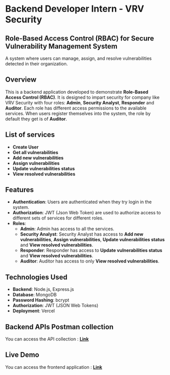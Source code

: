 # Backend Developer Intern - VRV Security

## Role-Based Access Control (RBAC) for Secure Vulnerability Management System

A system where users can manage, assign, and resolve vulnerabilities detected in their organization.

## Overview

This is a backend application developed to demonstrate **Role-Based Access Control (RBAC)**. It is designed to impart security for company like VRV Security with four roles: **Admin**, **Security Analyst**, **Responder** and **Auditor**. Each role has different access permissions to the available services. When users register themselves into the system, the role by default they get is of **Auditor**.

## List of services

- **Create User**
- **Get all vulnerabilities**
- **Add new vulnerabilities**
- **Assign vulnerabilities**
- **Update vulnerabilities status**
- **View resolved vulnerabilities**

## Features

- **Authentication**: Users are authenticated when they try login in the system.
- **Authorization**: JWT (Json Web Token) are used to authorize access to different sets of services for different roles.
- **Roles**:
  - **Admin**: Admin has access to all the services.
  - **Security Analyst**: Security Analyst has access to **Add new vulnerabilities**, **Assign vulnerabilities**, **Update vulnerabilities status** and **View resolved vulnerabilities**.
  - **Responder**: Responder has access to **Update vulnerabilities status** and **View resolved vulnerabilities**.
  - **Auditor**: Auditor has access to only **View resolved vulnerabilities**.

## Technologies Used

- **Backend**: Node.js, Express.js
- **Database**: MongoDB
- **Password Hashing**: bcrypt
- **Authorization**: JWT (JSON Web Tokens)
- **Deployment**: Vercel

## Backend APIs Postman collection
You can access the API collection : [**Link**](https://drive.google.com/drive/folders/1bb9ePxwhnBly889Hh5iSAh0y7e88wPIu?usp=sharing)

## Live Demo
You can access the frontend application : [**Link**](https://vrv-backend-assignment-client-side.vercel.app/)
